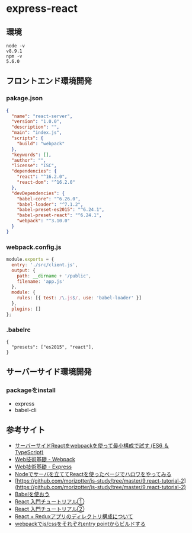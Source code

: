 # express-react

## 環境

```
node -v
v8.9.1
npm -v
5.6.0
```

## フロントエンド環境開発

### pakage.json

``` javascript:package.json
{
  "name": "react-server",
  "version": "1.0.0",
  "description": "",
  "main": "index.js",
  "scripts": {
    "build": "webpack"
  },
  "keywords": [],
  "author": "",
  "license": "ISC",
  "dependencies": {
    "react": "^16.2.0",
    "react-dom": "^16.2.0"
  },
  "devDependencies": {
    "babel-core": "^6.26.0",
    "babel-loader": "^7.1.2",
    "babel-preset-es2015": "^6.24.1",
    "babel-preset-react": "^6.24.1",
    "webpack": "^3.10.0"
  }
}
```

### webpack.config.js

``` javascript:webpack.config.js
module.exports = {
  entry: './src/client.js',
  output: {
    path: __dirname + '/public',
    filename: 'app.js'
  },
  module: {
    rules: [{ test: /\.js$/, use: 'babel-loader' }]
  },
  plugins: []
};
```

### .babelrc

``` javascript:.babelrc
{
  "presets": ["es2015", "react"],
}
```

## サーバーサイド環境開発

### packageをinstall

- express
- babel-cli

## 参考サイト

- [サーバーサイドReactをwebpackを使って最小構成で試す (ES6 ＆ TypeScript)](http://blog.namiking.net/post/2016/02/react-server-using-webpack/)
- [Web技術基礎 - Webpack](http://basic-webtech.axlight.com/webpack/html/)
- [Web技術基礎 - Express](http://basic-webtech.axlight.com/express/html/)
- [Nodeでサーバを立ててReactを使ったページでハロワをやってみる](https://dev.classmethod.jp/etc/node-react-hello-world/)
- [https://github.com/morizotter/js-study/tree/master/9.react-tutorial-2](https://github.com/morizotter/js-study/tree/master/9.react-tutorial-2)
- [Babelを使おう](https://qiita.com/foursue/items/d80667eff2faed8613f2)
- [React 入門チュートリアル①](https://qiita.com/stivan622/items/ef4a0b9d5c5190b0e150)
- [React 入門チュートリアル②](https://qiita.com/stivan622/items/96777804fd0d9ba1f6d1)
- [React + Reduxアプリのディレクトリ構成について](https://qiita.com/oi5u/items/bf8a5ae2d0f9b128e6f5)
- [webpackでjs/cssをそれぞれentry pointからビルドする](https://gist.github.com/azu/81daf4b10b1a479971e8)
